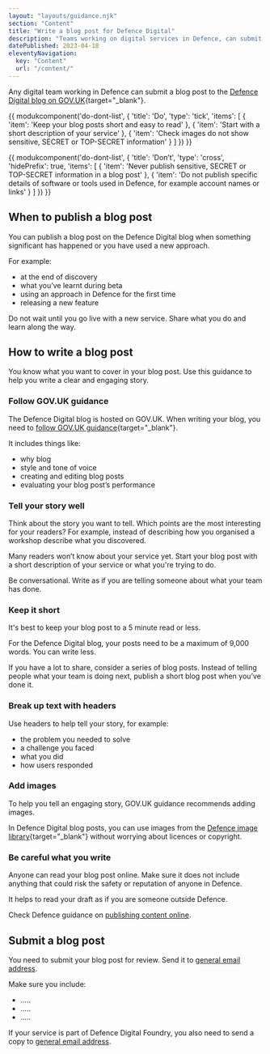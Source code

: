 ```yaml
---
layout: "layouts/guidance.njk"
section: "Content"
title: "Write a blog post for Defence Digital"
description: "Teams working on digital services in Defence, can submit a blog post. Check how to write and submit your blog post."
datePublished: 2023-04-18
eleventyNavigation:
  key: "Content"
  url: "/content/"
---
```


Any digital team working in Defence can submit a blog post to the [Defence Digital blog on GOV.UK](https://defencedigital.blog.gov.uk/){target="_blank"}. 

{{ modukcomponent('do-dont-list', {
  'title': 'Do',
  'type': 'tick',
  'items': [
    {
      'item': 'Keep your blog posts short and easy to read'
    },
    {
      'item': 'Start with a short description of your service'
    },
    {
      'item': 'Check images do not show sensitive, SECRET or TOP-SECRET information'
    }
  ]
}) }}

{{ modukcomponent('do-dont-list', {
  'title': 'Don’t',
  'type': 'cross',
  'hidePrefix': true,
  'items': [
    {
      'item': 'Never publish sensitive, SECRET or TOP-SECRET information in a blog post'
    },
    {
      'item': 'Do not publish specific details of software or tools used in Defence, for example account names or links'
    }
  ]
}) }}

## When to publish a blog post

You can publish a blog post on the Defence Digital blog when something significant has happened or you have used a new approach. 

For example: 

- at the end of discovery 
- what you’ve learnt during beta
- using an approach in Defence for the first time 
- releasing a new feature

Do not wait until you go live with a new service. Share what you do and learn along the way. 

## How to write a blog post

You know what you want to cover in your blog post. Use this guidance to help you write a clear and engaging story.

### Follow GOV.UK guidance
  
The Defence Digital blog is hosted on GOV.UK. When writing your blog, you need to [follow GOV.UK guidance](https://www.gov.uk/guidance/content-design/blogging){target="_blank"}.

It includes things like: 

- why blog
- style and tone of voice
- creating and editing blog posts
- evaluating your blog post’s performance

### Tell your story well

Think about the story you want to tell. Which points are the most interesting for your readers? For example, instead of describing how you organised a workshop describe what you discovered.

Many readers won’t know about your service yet. Start your blog post with a short description of your service or what you're trying to do.

Be conversational. Write as if you are telling someone about what your team has done. 

### Keep it short

It's best to keep your blog post to a 5 minute read or less. 

For the Defence Digital blog, your posts need to be a maximum of 9,000 words. You can write less. 

If you have a lot to share, consider a series of blog posts. Instead of telling people what your team is doing next, publish a short blog post when you’ve done it. 

### Break up text with headers

Use headers to help tell your story, for example: 

- the problem you needed to solve
- a challenge you faced
- what you did 
- how users responded

### Add images 

To help you tell an engaging story, GOV.UK guidance recommends adding images.

In Defence Digital blog posts, you can use images from the [Defence image library](https://www.defenceimagery.mod.uk/){target="_blank"} without worrying about licences or copyright.

### Be careful what you write

Anyone can read your blog post online. Make sure it does not include anything that could risk the safety or reputation of anyone in Defence. 

It helps to read your draft as if you are someone outside Defence. 

Check Defence guidance on [publishing content online](/content/publishing-content-online/).

## Submit a blog post 

You need to submit your blog post for review. Send it to [general email address](). 

Make sure you include:

- .....
- .....
- .....

If your service is part of Defence Digital Foundry, you also need to send a copy to [general email address]().


